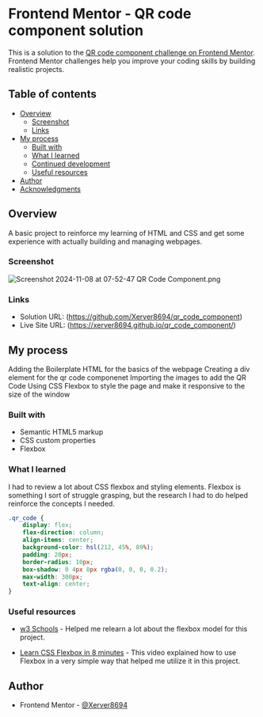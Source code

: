 # Frontend Mentor - QR code component solution

This is a solution to the [QR code component challenge on Frontend Mentor](https://www.frontendmentor.io/challenges/qr-code-component-iux_sIO_H). Frontend Mentor challenges help you improve your coding skills by building realistic projects. 

## Table of contents

- [Overview](#overview)
  - [Screenshot](#screenshot)
  - [Links](#links)
- [My process](#my-process)
  - [Built with](#built-with)
  - [What I learned](#what-i-learned)
  - [Continued development](#continued-development)
  - [Useful resources](#useful-resources)
- [Author](#author)
- [Acknowledgments](#acknowledgments)

## Overview

A basic project to reinforce my learning of HTML and CSS and get some experience with actually building and managing webpages. 

### Screenshot

![Screenshot 2024-11-08 at 07-52-47 QR Code Component.png](https://github.com/user-attachments/assets/67449506-fc61-4782-8aa7-44b32ac3a0a3)


### Links

- Solution URL: (https://github.com/Xerver8694/qr_code_component)
- Live Site URL: (https://xerver8694.github.io/qr_code_component/)

## My process

Adding the Boilerplate HTML for the basics of the webpage
Creating a div element for the qr code componenet
Importing the images to add the QR Code
Using CSS Flexbox to style the page and make it responsive to the size of the window

### Built with

- Semantic HTML5 markup
- CSS custom properties
- Flexbox

### What I learned

I had to review a lot about CSS flexbox and styling elements. Flexbox is something I sort of struggle grasping, but the research I had to do helped reinforce the concepts I needed.

```css
.qr_code {
    display: flex;
    flex-direction: column;
    align-items: center;
    background-color: hsl(212, 45%, 89%);
    padding: 20px;
    border-radius: 10px;
    box-shadow: 0 4px 8px rgba(0, 0, 0, 0.2); 
    max-width: 300px; 
    text-align: center;
}

```
### Useful resources

- [w3 Schools](https://www.w3schools.com/css/css3_flexbox.asp) - Helped me relearn a lot about the flexbox model for this project. 

- [Learn CSS Flexbox in 8 minutes](https://www.youtube.com/watch?v=phWxA89Dy94) - This video explained how to use Flexbox in a very simple way that helped me utilize it in this project.


## Author

- Frontend Mentor - [@Xerver8694](https://www.frontendmentor.io/profile/Xerver8694)
